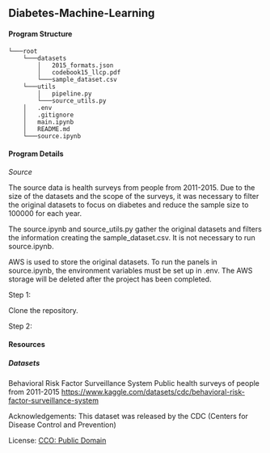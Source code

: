 ## Diabetes-Machine-Learning

#### Program Structure

    └───root
        └───datasets
            │   2015_formats.json
            │   codebook15_llcp.pdf
            └───sample_dataset.csv
        └───utils
            │   pipeline.py
            └───source_utils.py
        │   .env
        │   .gitignore
        │   main.ipynb
        │   README.md
        └───source.ipynb

#### Program Details

_Source_

The source data is health surveys from people from 2011-2015. Due to the size of the datasets and the scope of the surveys, it was necessary to filter the original datasets to focus on diabetes and reduce the sample size to 100000 for each year.

The source.ipynb and source_utils.py gather the original datasets and filters the information creating the sample_dataset.csv. It is not necessary to run source.ipynb.

AWS is used to store the original datasets. To run the panels in source.ipynb, the environment variables must be set up in .env. The AWS storage will be deleted after the project has been completed.

Step 1:

Clone the repository.

Step 2:

#### Resources

##### Datasets

Behavioral Risk Factor Surveillance System
Public health surveys of people from 2011-2015
https://www.kaggle.com/datasets/cdc/behavioral-risk-factor-surveillance-system

Acknowledgements:
This dataset was released by the CDC (Centers for Disease Control and Prevention)

License:
[CCO: Public Domain](https://creativecommons.org/publicdomain/zero/1.0/)
